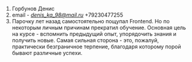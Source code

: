 1. Горбунов Денис
1. email - *denis_ka_98@mail.ru* +79230477255
1. Парочку лет назад самостоятельно пощупал Frontend. Но по некоторым личным причинам прекратил обучение. Основная цель на курсе - вспомнить предыдущий опыт, упорядочить знания и получить новые. Самая сильная сторона - это, пожалуй, практически безграничное терпение, благодаря которому порой бывают различные успехи.